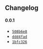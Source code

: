 ## Changelog

#### 0.0.1

-  [`508b6e8`](https://github.com/isuit/base/commit/508b6e8b5338906398dfa78b68b5a74146f5b55c)
-  [`ddd4fad`](https://github.com/isuit/base/commit/ddd4fadb7e3c8c3479d9b7dde56f610d63d5479a)
-  [`1bfc326`](https://github.com/isuit/base/commit/1bfc3264c2279c40aa48d78c7cce8f69381a1ead)
